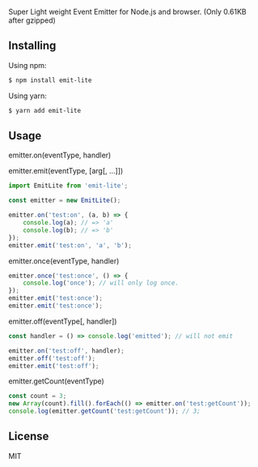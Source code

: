 Super Light weight Event Emitter for Node.js and browser. (Only 0.61KB after gzipped)

## Installing

Using npm:

```bash
$ npm install emit-lite
```

Using yarn:

```bash
$ yarn add emit-lite
```

## Usage

emitter.on(eventType, handler)

emitter.emit(eventType, [arg[, ...]])

```js
import EmitLite from 'emit-lite';

const emitter = new EmitLite();

emitter.on('test:on', (a, b) => {
	console.log(a); // => 'a'
	console.log(b); // => 'b'
});
emitter.emit('test:on', 'a', 'b');
```

emitter.once(eventType, handler)

```js
emitter.once('test:once', () => {
	console.log('once'); // will only log once.
});
emitter.emit('test:once');
emitter.emit('test:once');
```

emitter.off(eventType[, handler])

```js
const handler = () => console.log('emitted'); // will not emit

emitter.on('test:off', handler);
emitter.off('test:off');
emitter.emit('test:off');
```

emitter.getCount(eventType)

```js
const count = 3;
new Array(count).fill().forEach(() => emitter.on('test:getCount'));
console.log(emitter.getCount('test:getCount')); // 3;
```

## License

MIT
